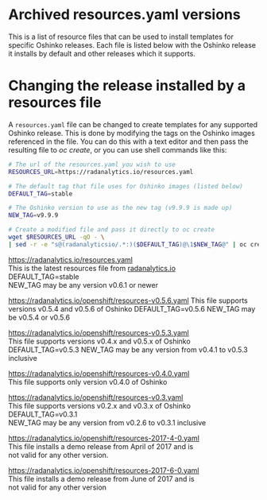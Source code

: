 # Archived resources.yaml versions

This is a list of resource files that
can be used to install templates for specific Oshinko releases.
Each file is listed below with the Oshinko release it
installs by default and other releases which it supports.

# Changing the release installed by a resources file 

A `resources.yaml` file can be changed to create templates
for any supported Oshinko release. This is done by modifying
the tags on the Oshinko images referenced in the file. You
can do this with a text editor and then pass the resulting file
to *oc create*, or you can use shell commands like this:

```bash
# The url of the resources.yaml you wish to use
RESOURCES_URL=https://radanalytics.io/resources.yaml

# The default tag that file uses for Oshinko images (listed below)
DEFAULT_TAG=stable

# The Oshinko version to use as the new tag (v9.9.9 is made up)
NEW_TAG=v9.9.9

# Create a modified file and pass it directly to oc create
wget $RESOURCES_URL -qO - \
| sed -r -e "s@(radanalyticsio/.*:)($DEFAULT_TAG)@\1$NEW_TAG@" | oc create -f -
```
https://radanalytics.io/resources.yaml  
This is the latest resources file from [radanalytics.io](https://radanalytics.io)  
DEFAULT_TAG=stable  
NEW_TAG may be any version v0.6.1 or newer

https://radanalytics.io/openshift/resources-v0.5.6.yaml
This file supports versions v0.5.4 and v0.5.6 of Oshinko
DEFAULT_TAG=v0.5.6
NEW_TAG may be v0.5.4 or v0.5.6

https://radanalytics.io/openshift/resources-v0.5.3.yaml  
This file supports versions v0.4.x and v0.5.x of Oshinko  
DEFAULT_TAG=v0.5.3
NEW_TAG may be any version from v0.4.1 to v0.5.3 inclusive

https://radanalytics.io/openshift/resources-v0.4.0.yaml  
This file supports only version v0.4.0 of Oshinko  

https://radanalytics.io/openshift/resources-v0.3.yaml  
This file supports versions v0.2.x and v0.3.x of Oshinko  
DEFAULT_TAG=v0.3.1  
NEW_TAG may be any version from v0.2.6 to v0.3.1 inclusive  

https://radanalytics.io/openshift/resources-2017-4-0.yaml  
This file installs a demo release from April of 2017 and is  
not valid for any other version.  

https://radanalytics.io/openshift/resources-2017-6-0.yaml  
This file installs a demo release from June of 2017 and is  
not valid for any other version  
